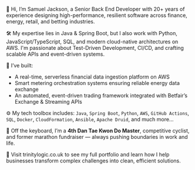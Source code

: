 👋 Hi, I’m Samuel Jackson, a Senior Back End Developer with 20+ years of experience designing high-performance, resilient software across finance, energy, retail, and betting industries.

🛠️ My expertise lies in Java & Spring Boot, but I also work with Python, JavaScript/TypeScript, SQL, and modern cloud-native architectures on AWS. I'm passionate about Test-Driven Development, CI/CD, and crafting scalable APIs and event-driven systems.

🚀 I’ve built:
* A real-time, serverless financial data ingestion platform on AWS
* Smart metering orchestration systems ensuring reliable energy data exchange
* An automated, event-driven trading framework integrated with Betfair’s Exchange & Streaming APIs

⚙️ My tech toolbox includes:
`Java`, `Spring Boot`, `Python`, `AWS`, `GitHub Actions`, `SQL`, `Docker`, `CloudFormation`, `Ansible`, `Apache Druid`, and much more...

🏁 Off the keyboard, I’m a **4th Dan Tae Kwon Do Master**, competitive cyclist, and former marathon fundraiser — always pushing boundaries in work and life.

📂 Visit trinitylogic.co.uk to see my full portfolio and learn how I help businesses transform complex challenges into clean, efficient solutions.
